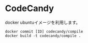 # CodeCandy

docker
ubuntuイメージを利用します。
```
docker commit [ID] codecandy/compile
docker build -t codecandy/compile .
```
